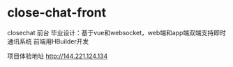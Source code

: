 # close-chat-front
closechat 前台 
毕业设计：基于vue和websocket，web端和app端双端支持即时通讯系统
前端用HBuilder开发

项目体验地址 http://144.221.124.134